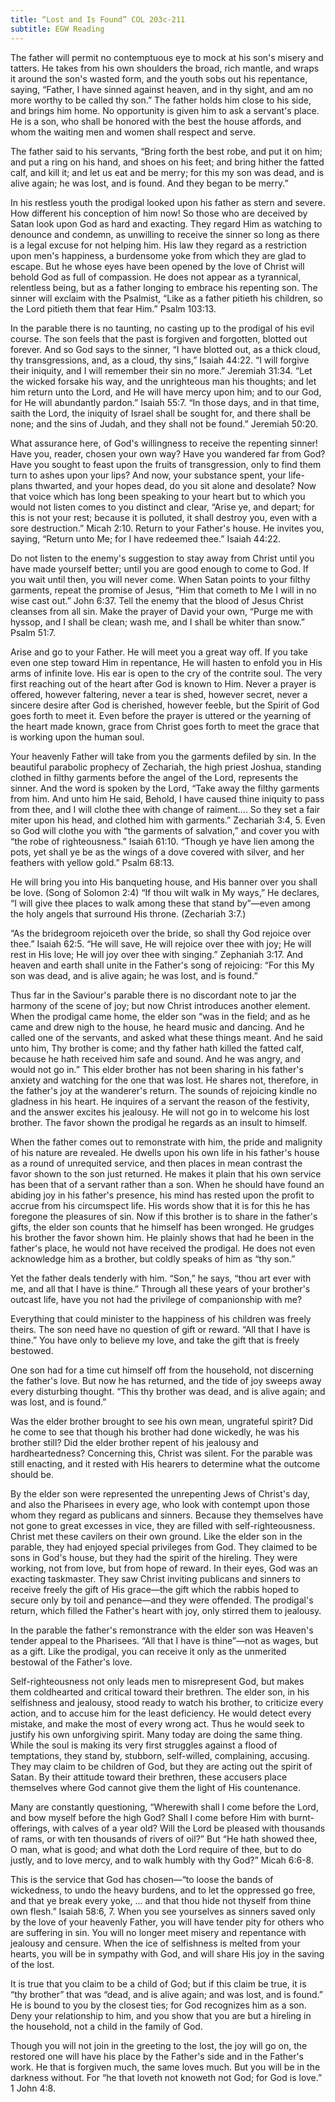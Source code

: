 ```yaml
---
title: “Lost and Is Found” COL 203c-211
subtitle: EGW Reading
---
```


The father will permit no contemptuous eye to mock at his son's misery and tatters. He takes from his own shoulders the broad, rich mantle, and wraps it around the son's wasted form, and the youth sobs out his repentance, saying, “Father, I have sinned against heaven, and in thy sight, and am no more worthy to be called thy son.” The father holds him close to his side, and brings him home. No opportunity is given him to ask a servant's place. He is a son, who shall be honored with the best the house affords, and whom the waiting men and women shall respect and serve.

The father said to his servants, “Bring forth the best robe, and put it on him; and put a ring on his hand, and shoes on his feet; and bring hither the fatted calf, and kill it; and let us eat and be merry; for this my son was dead, and is alive again; he was lost, and is found. And they began to be merry.”

In his restless youth the prodigal looked upon his father as stern and severe. How different his conception of him now! So those who are deceived by Satan look upon God as hard and exacting. They regard Him as watching to denounce and condemn, as unwilling to receive the sinner so long as there is a legal excuse for not helping him. His law they regard as a restriction upon men's happiness, a burdensome yoke from which they are glad to escape. But he whose eyes have been opened by the love of Christ will behold God as full of compassion. He does not appear as a tyrannical, relentless being, but as a father longing to embrace his repenting son. The sinner will exclaim with the Psalmist, “Like as a father pitieth his children, so the Lord pitieth them that fear Him.” Psalm 103:13.

In the parable there is no taunting, no casting up to the prodigal of his evil course. The son feels that the past is forgiven and forgotten, blotted out forever. And so God says to the sinner, “I have blotted out, as a thick cloud, thy transgressions, and, as a cloud, thy sins,” Isaiah 44:22. “I will forgive their iniquity, and I will remember their sin no more.” Jeremiah 31:34. “Let the wicked forsake his way, and the unrighteous man his thoughts; and let him return unto the Lord, and He will have mercy upon him; and to our God, for He will abundantly pardon.” Isaiah 55:7. “In those days, and in that time, saith the Lord, the iniquity of Israel shall be sought for, and there shall be none; and the sins of Judah, and they shall not be found.” Jeremiah 50:20.

What assurance here, of God's willingness to receive the repenting sinner! Have you, reader, chosen your own way? Have you wandered far from God? Have you sought to feast upon the fruits of transgression, only to find them turn to ashes upon your lips? And now, your substance spent, your life-plans thwarted, and your hopes dead, do you sit alone and desolate? Now that voice which has long been speaking to your heart but to which you would not listen comes to you distinct and clear, “Arise ye, and depart; for this is not your rest; because it is polluted, it shall destroy you, even with a sore destruction.” Micah 2:10. Return to your Father's house. He invites you, saying, “Return unto Me; for I have redeemed thee.” Isaiah 44:22.

Do not listen to the enemy's suggestion to stay away from Christ until you have made yourself better; until you are good enough to come to God. If you wait until then, you will never come. When Satan points to your filthy garments, repeat the promise of Jesus, “Him that cometh to Me I will in no wise cast out.” John 6:37. Tell the enemy that the blood of Jesus Christ cleanses from all sin. Make the prayer of David your own, “Purge me with hyssop, and I shall be clean; wash me, and I shall be whiter than snow.” Psalm 51:7.

Arise and go to your Father. He will meet you a great way off. If you take even one step toward Him in repentance, He will hasten to enfold you in His arms of infinite love. His ear is open to the cry of the contrite soul. The very first reaching out of the heart after God is known to Him. Never a prayer is offered, however faltering, never a tear is shed, however secret, never a sincere desire after God is cherished, however feeble, but the Spirit of God goes forth to meet it. Even before the prayer is uttered or the yearning of the heart made known, grace from Christ goes forth to meet the grace that is working upon the human soul.

Your heavenly Father will take from you the garments defiled by sin. In the beautiful parabolic prophecy of Zechariah, the high priest Joshua, standing clothed in filthy garments before the angel of the Lord, represents the sinner. And the word is spoken by the Lord, “Take away the filthy garments from him. And unto him He said, Behold, I have caused thine iniquity to pass from thee, and I will clothe thee with change of raiment.... So they set a fair miter upon his head, and clothed him with garments.” Zechariah 3:4, 5. Even so God will clothe you with “the garments of salvation,” and cover you with “the robe of righteousness.” Isaiah 61:10. “Though ye have lien among the pots, yet shall ye be as the wings of a dove covered with silver, and her feathers with yellow gold.” Psalm 68:13.

He will bring you into His banqueting house, and His banner over you shall be love. (Song of Solomon 2:4) “If thou wilt walk in My ways,” He declares, “I will give thee places to walk among these that stand by”—even among the holy angels that surround His throne. (Zechariah 3:7.)

“As the bridegroom rejoiceth over the bride, so shall thy God rejoice over thee.” Isaiah 62:5. “He will save, He will rejoice over thee with joy; He will rest in His love; He will joy over thee with singing.” Zephaniah 3:17. And heaven and earth shall unite in the Father's song of rejoicing: “For this My son was dead, and is alive again; he was lost, and is found.”

Thus far in the Saviour's parable there is no discordant note to jar the harmony of the scene of joy; but now Christ introduces another element. When the prodigal came home, the elder son “was in the field; and as he came and drew nigh to the house, he heard music and dancing. And he called one of the servants, and asked what these things meant. And he said unto him, Thy brother is come; and thy father hath killed the fatted calf, because he hath received him safe and sound. And he was angry, and would not go in.” This elder brother has not been sharing in his father's anxiety and watching for the one that was lost. He shares not, therefore, in the father's joy at the wanderer's return. The sounds of rejoicing kindle no gladness in his heart. He inquires of a servant the reason of the festivity, and the answer excites his jealousy. He will not go in to welcome his lost brother. The favor shown the prodigal he regards as an insult to himself.

When the father comes out to remonstrate with him, the pride and malignity of his nature are revealed. He dwells upon his own life in his father's house as a round of unrequited service, and then places in mean contrast the favor shown to the son just returned. He makes it plain that his own service has been that of a servant rather than a son. When he should have found an abiding joy in his father's presence, his mind has rested upon the profit to accrue from his circumspect life. His words show that it is for this he has foregone the pleasures of sin. Now if this brother is to share in the father's gifts, the elder son counts that he himself has been wronged. He grudges his brother the favor shown him. He plainly shows that had he been in the father's place, he would not have received the prodigal. He does not even acknowledge him as a brother, but coldly speaks of him as “thy son.”

Yet the father deals tenderly with him. “Son,” he says, “thou art ever with me, and all that I have is thine.” Through all these years of your brother's outcast life, have you not had the privilege of companionship with me?

Everything that could minister to the happiness of his children was freely theirs. The son need have no question of gift or reward. “All that I have is thine.” You have only to believe my love, and take the gift that is freely bestowed.

One son had for a time cut himself off from the household, not discerning the father's love. But now he has returned, and the tide of joy sweeps away every disturbing thought. “This thy brother was dead, and is alive again; and was lost, and is found.”

Was the elder brother brought to see his own mean, ungrateful spirit? Did he come to see that though his brother had done wickedly, he was his brother still? Did the elder brother repent of his jealousy and hardheartedness? Concerning this, Christ was silent. For the parable was still enacting, and it rested with His hearers to determine what the outcome should be.

By the elder son were represented the unrepenting Jews of Christ's day, and also the Pharisees in every age, who look with contempt upon those whom they regard as publicans and sinners. Because they themselves have not gone to great excesses in vice, they are filled with self-righteousness. Christ met these cavilers on their own ground. Like the elder son in the parable, they had enjoyed special privileges from God. They claimed to be sons in God's house, but they had the spirit of the hireling. They were working, not from love, but from hope of reward. In their eyes, God was an exacting taskmaster. They saw Christ inviting publicans and sinners to receive freely the gift of His grace—the gift which the rabbis hoped to secure only by toil and penance—and they were offended. The prodigal's return, which filled the Father's heart with joy, only stirred them to jealousy.

In the parable the father's remonstrance with the elder son was Heaven's tender appeal to the Pharisees. “All that I have is thine”—not as wages, but as a gift. Like the prodigal, you can receive it only as the unmerited bestowal of the Father's love.

Self-righteousness not only leads men to misrepresent God, but makes them coldhearted and critical toward their brethren. The elder son, in his selfishness and jealousy, stood ready to watch his brother, to criticize every action, and to accuse him for the least deficiency. He would detect every mistake, and make the most of every wrong act. Thus he would seek to justify his own unforgiving spirit. Many today are doing the same thing. While the soul is making its very first struggles against a flood of temptations, they stand by, stubborn, self-willed, complaining, accusing. They may claim to be children of God, but they are acting out the spirit of Satan. By their attitude toward their brethren, these accusers place themselves where God cannot give them the light of His countenance.

Many are constantly questioning, “Wherewith shall I come before the Lord, and bow myself before the high God? Shall I come before Him with burnt-offerings, with calves of a year old? Will the Lord be pleased with thousands of rams, or with ten thousands of rivers of oil?” But “He hath showed thee, O man, what is good; and what doth the Lord require of thee, but to do justly, and to love mercy, and to walk humbly with thy God?” Micah 6:6-8.

This is the service that God has chosen—“to loose the bands of wickedness, to undo the heavy burdens, and to let the oppressed go free, and that ye break every yoke, ... and that thou hide not thyself from thine own flesh.” Isaiah 58:6, 7. When you see yourselves as sinners saved only by the love of your heavenly Father, you will have tender pity for others who are suffering in sin. You will no longer meet misery and repentance with jealousy and censure. When the ice of selfishness is melted from your hearts, you will be in sympathy with God, and will share His joy in the saving of the lost.

It is true that you claim to be a child of God; but if this claim be true, it is “thy brother” that was “dead, and is alive again; and was lost, and is found.” He is bound to you by the closest ties; for God recognizes him as a son. Deny your relationship to him, and you show that you are but a hireling in the household, not a child in the family of God.

Though you will not join in the greeting to the lost, the joy will go on, the restored one will have his place by the Father's side and in the Father's work. He that is forgiven much, the same loves much. But you will be in the darkness without. For “he that loveth not knoweth not God; for God is love.” 1 John 4:8.